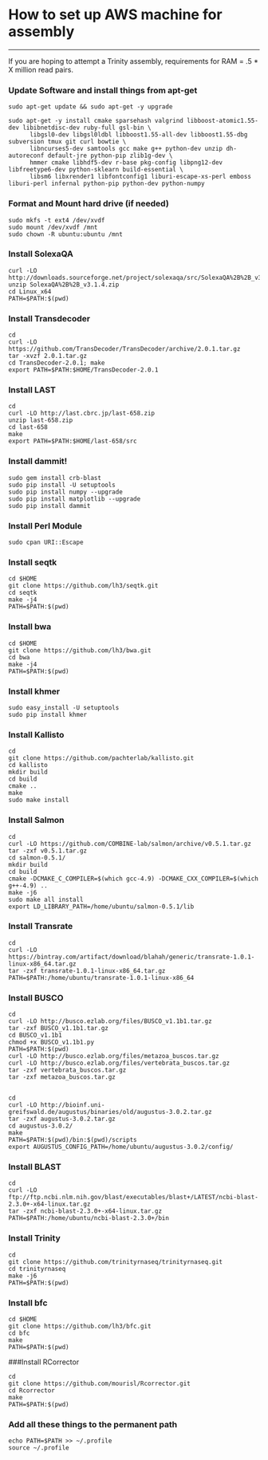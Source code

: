# How to set up AWS machine for assembly
---

If you are hoping to attempt a Trinity assembly, requirements for RAM = .5 * X million read pairs.  


### Update Software and install things from apt-get

```
sudo apt-get update && sudo apt-get -y upgrade

sudo apt-get -y install cmake sparsehash valgrind libboost-atomic1.55-dev libibnetdisc-dev ruby-full gsl-bin \
      libgsl0-dev libgsl0ldbl libboost1.55-all-dev libboost1.55-dbg subversion tmux git curl bowtie \
      libncurses5-dev samtools gcc make g++ python-dev unzip dh-autoreconf default-jre python-pip zlib1g-dev \
      hmmer cmake libhdf5-dev r-base pkg-config libpng12-dev libfreetype6-dev python-sklearn build-essential \
      libsm6 libxrender1 libfontconfig1 liburi-escape-xs-perl emboss liburi-perl infernal python-pip python-dev python-numpy

```

### Format and Mount hard drive (if needed)

```
sudo mkfs -t ext4 /dev/xvdf
sudo mount /dev/xvdf /mnt
sudo chown -R ubuntu:ubuntu /mnt
```

### Install SolexaQA


```
curl -LO http://downloads.sourceforge.net/project/solexaqa/src/SolexaQA%2B%2B_v3.1.4.zip
unzip SolexaQA%2B%2B_v3.1.4.zip
cd Linux_x64
PATH=$PATH:$(pwd)
```

### Install Transdecoder

```
cd
curl -LO https://github.com/TransDecoder/TransDecoder/archive/2.0.1.tar.gz
tar -xvzf 2.0.1.tar.gz
cd TransDecoder-2.0.1; make
export PATH=$PATH:$HOME/TransDecoder-2.0.1
```

### Install LAST

```
cd
curl -LO http://last.cbrc.jp/last-658.zip
unzip last-658.zip
cd last-658
make
export PATH=$PATH:$HOME/last-658/src
```

### Install dammit!

```
sudo gem install crb-blast
sudo pip install -U setuptools
sudo pip install numpy --upgrade
sudo pip install matplotlib --upgrade
sudo pip install dammit
```


### Install Perl Module
```
sudo cpan URI::Escape
```

### Install seqtk

```
cd $HOME
git clone https://github.com/lh3/seqtk.git
cd seqtk
make -j4
PATH=$PATH:$(pwd)
```

### Install bwa

```
cd $HOME
git clone https://github.com/lh3/bwa.git
cd bwa
make -j4
PATH=$PATH:$(pwd)
```

### Install khmer

```
sudo easy_install -U setuptools
sudo pip install khmer
```

### Install Kallisto

```
cd
git clone https://github.com/pachterlab/kallisto.git
cd kallisto
mkdir build
cd build
cmake ..
make
sudo make install
```


### Install Salmon

```
cd
curl -LO https://github.com/COMBINE-lab/salmon/archive/v0.5.1.tar.gz
tar -zxf v0.5.1.tar.gz
cd salmon-0.5.1/
mkdir build
cd build
cmake -DCMAKE_C_COMPILER=$(which gcc-4.9) -DCMAKE_CXX_COMPILER=$(which g++-4.9) ..
make -j6
sudo make all install
export LD_LIBRARY_PATH=/home/ubuntu/salmon-0.5.1/lib
```

### Install Transrate

```
cd
curl -LO https://bintray.com/artifact/download/blahah/generic/transrate-1.0.1-linux-x86_64.tar.gz
tar -zxf transrate-1.0.1-linux-x86_64.tar.gz
PATH=$PATH:/home/ubuntu/transrate-1.0.1-linux-x86_64
```

### Install BUSCO

```
cd
curl -LO http://busco.ezlab.org/files/BUSCO_v1.1b1.tar.gz
tar -zxf BUSCO_v1.1b1.tar.gz
cd BUSCO_v1.1b1
chmod +x BUSCO_v1.1b1.py
PATH=$PATH:$(pwd)
curl -LO http://busco.ezlab.org/files/metazoa_buscos.tar.gz
curl -LO http://busco.ezlab.org/files/vertebrata_buscos.tar.gz
tar -zxf vertebrata_buscos.tar.gz
tar -zxf metazoa_buscos.tar.gz


cd
curl -LO http://bioinf.uni-greifswald.de/augustus/binaries/old/augustus-3.0.2.tar.gz
tar -zxf augustus-3.0.2.tar.gz
cd augustus-3.0.2/
make
PATH=$PATH:$(pwd)/bin:$(pwd)/scripts
export AUGUSTUS_CONFIG_PATH=/home/ubuntu/augustus-3.0.2/config/
```

### Install BLAST


```
cd
curl -LO ftp://ftp.ncbi.nlm.nih.gov/blast/executables/blast+/LATEST/ncbi-blast-2.3.0+-x64-linux.tar.gz
tar -zxf ncbi-blast-2.3.0+-x64-linux.tar.gz
PATH=$PATH:/home/ubuntu/ncbi-blast-2.3.0+/bin
```

### Install Trinity

```
cd
git clone https://github.com/trinityrnaseq/trinityrnaseq.git
cd trinityrnaseq
make -j6
PATH=$PATH:$(pwd)
```

### Install bfc

```
cd $HOME
git clone https://github.com/lh3/bfc.git
cd bfc
make
PATH=$PATH:$(pwd)
```

###Install RCorrector

```
cd
git clone https://github.com/mourisl/Rcorrector.git
cd Rcorrector
make
PATH=$PATH:$(pwd)
```

### Add all these things to the permanent path

```
echo PATH=$PATH >> ~/.profile
source ~/.profile
```
